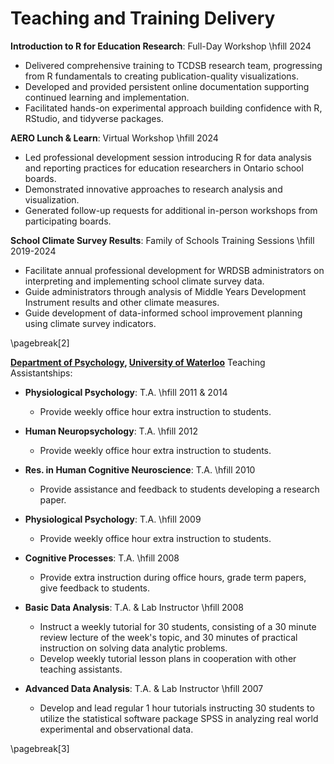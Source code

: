 Teaching and Training Delivery
==============================


**Introduction to R for Education Research**: Full-Day Workshop \hfill    2024

  + Delivered comprehensive training to TCDSB research team, progressing from R fundamentals to creating publication-quality visualizations.
  + Developed and provided persistent online documentation supporting continued learning and implementation.
  + Facilitated hands-on experimental approach building confidence with R, RStudio, and tidyverse packages.

**AERO Lunch & Learn**: Virtual Workshop \hfill    2024

  + Led professional development session introducing R for data analysis and reporting practices for education researchers in Ontario school boards.
  + Demonstrated innovative approaches to research analysis and visualization.
  + Generated follow-up requests for additional in-person workshops from participating boards.

**School Climate Survey Results**: Family of Schools Training Sessions \hfill    2019-2024

  + Facilitate annual professional development for WRDSB administrators on interpreting and implementing school climate survey data.
  + Guide administrators through analysis of Middle Years Development Instrument results and other climate measures.
  + Guide development of data-informed school improvement planning using climate survey indicators.

\pagebreak[2]

**[Department of
Psychology](http://psychology.uwaterloo.ca), [University of
Waterloo](http://www.uwaterloo.ca/)** Teaching Assistantships:

* **Physiological Psychology**: T.A. \hfill    2011 & 2014

  + Provide weekly office hour extra instruction to students.

* **Human Neuropsychology**: T.A. \hfill    2012

  + Provide weekly office hour extra instruction to students.

* **Res. in Human Cognitive Neuroscience**: T.A. \hfill    2010

  + Provide assistance and feedback to students developing a research paper.

* **Physiological Psychology**: T.A. \hfill    2009

  + Provide weekly office hour extra instruction to students.

* **Cognitive Processes**: T.A. \hfill    2008

  + Provide extra instruction during office hours, grade term papers, give feedback to students.

* **Basic Data Analysis**: T.A. & Lab Instructor \hfill    2008

  + Instruct a weekly tutorial for 30 students, consisting of a 30 minute review lecture of the week's topic, and 30 minutes of practical instruction on solving data analytic problems.
  + Develop weekly tutorial lesson plans in cooperation with
    other teaching assistants.

* **Advanced Data Analysis**: T.A. & Lab Instructor \hfill 2007

  + Develop and lead regular 1 hour tutorials instructing 30 students to utilize the statistical software package SPSS in analyzing real world experimental and observational data.

\pagebreak[3]
